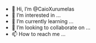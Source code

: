 - 👋 Hi, I’m @CaioXurumelas
- 👀 I’m interested in ...
- 🌱 I’m currently learning ...
- 💞️ I’m looking to collaborate on ...
- 📫 How to reach me ...

<!---
CaioXurumelas/CaioXurumelas is a ✨ special ✨ repository because its `README.md` (this file) appears on your GitHub profile.
You can click the Preview link to take a look at your changes.
--->
